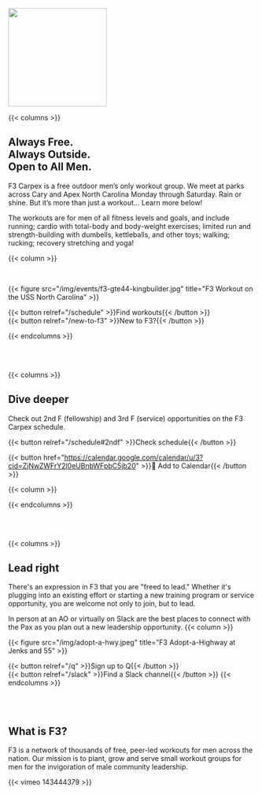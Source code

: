 ---
---

<picture>
  <source srcset="/img/brand/carpex_black_on_white.png" media="(prefers-color-scheme:dark)">
  <img height="200px" src="/img/brand/carpex_white_on_black.png">
</picture>

{{< columns >}}

## Always Free.</br>Always Outside.</br>Open to All Men.

F3 Carpex is a free outdoor men’s only workout group.
We meet at parks across Cary and Apex North Carolina Monday through Saturday. Rain or shine.
But it’s more than just a workout… Learn more below!

The workouts are for men of all fitness levels and goals, and include running; cardio with total-body and body-weight exercises; limited run and strength-building with dumbells, kettleballs, and other toys; walking; rucking; recovery stretching and yoga!

{{< column >}}

</br>

{{< figure src="/img/events/f3-gte44-kingbuilder.jpg" title="F3 Workout on the USS North Carolina" >}}

{{< button relref="/schedule" >}}Find workouts{{< /button >}}
</br>
{{< button relref="/new-to-f3" >}}New to F3?{{< /button >}}

{{< endcolumns >}}

</br>
</br>

{{< columns >}}

## Dive deeper

Check out 2nd F (fellowship) and 3rd F (service) opportunities on the F3 Carpex schedule.

{{< button relref="/schedule#2ndf" >}}Check schedule{{< /button >}}

{{< button href="https://calendar.google.com/calendar/u/3?cid=ZjNwZWFrY2l0eUBnbWFpbC5jb20" >}}📅 Add to Calendar{{< /button >}}

{{< column >}}

<!-- Add specific events here -->

{{< endcolumns >}}

</br>
</br>

{{< columns >}}

## Lead right

There's an expression in F3 that you are "freed to lead." Whether it's plugging into an existing effort or starting a new training program or service opportunity, you are welcome not only to join, but to lead.

In person at an AO or virtually on Slack are the best places to connect with the Pax as you plan out a new leadership opportunity.
{{< column >}}

{{< figure src="/img/adopt-a-hwy.jpeg" title="F3 Adopt-a-Highway at Jenks and 55" >}}

{{< button relref="/q" >}}Sign up to Q{{< /button >}}
</br>
{{< button relref="/slack" >}}Find a Slack channel{{< /button >}}
{{< endcolumns >}}

</br>
</br>

## What is F3?

F3 is a network of thousands of free, peer-led workouts for men across the nation. Our mission is to plant, grow and serve small workout groups for men for the invigoration of male community leadership.

{{< vimeo 143444379 >}}
